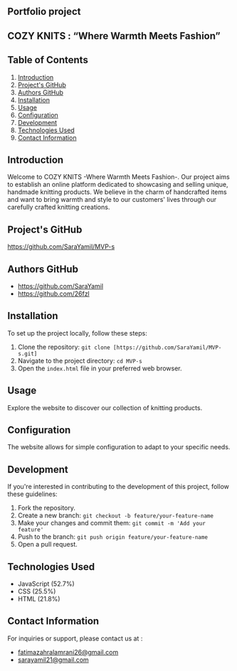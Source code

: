 ## Portfolio project

##            COZY KNITS : “Where Warmth Meets Fashion”
## Table of Contents
1. [Introduction](#introduction)
2. [Project's GitHub](#project's-github)
3. [Authors GitHub](#authors-github)
4. [Installation](#installation)
5. [Usage](#usage)
6. [Configuration](#configuration)
7. [Development](#development)
8. [Technologies Used](#technologies-used)
9. [Contact Information](#contact-information)

## Introduction

Welcome to COZY KNITS -Where Warmth Meets Fashion-.
Our project aims to establish an online platform dedicated to showcasing and selling unique, handmade knitting products.
We believe in the charm of handcrafted items and want to bring warmth and style to our customers' lives through our carefully crafted knitting creations.

## Project's GitHub

https://github.com/SaraYamil/MVP-s

## Authors GitHub

- https://github.com/SaraYamil
- https://github.com/26fzl

## Installation

To set up the project locally, follow these steps:

1. Clone the repository: `git clone [https://github.com/SaraYamil/MVP-s.git]`
2. Navigate to the project directory: `cd MVP-s`
3. Open the `index.html` file in your preferred web browser.

## Usage

Explore the website to discover our collection of knitting products. 

## Configuration

The website allows for simple configuration to adapt to your specific needs.


## Development

If you're interested in contributing to the development of this project, follow these guidelines:

1. Fork the repository.
2. Create a new branch: `git checkout -b feature/your-feature-name`
3. Make your changes and commit them: `git commit -m 'Add your feature'`
4. Push to the branch: `git push origin feature/your-feature-name`
5. Open a pull request.

## Technologies Used

- JavaScript (52.7%)
- CSS (25.5%)
- HTML (21.8%)


## Contact Information

For inquiries or support, please contact us at :
- fatimazahralamrani26@gmail.com
- sarayamil21@gmail.com
